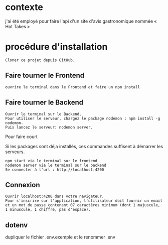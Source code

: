 # contexte

j'ai été employé pour faire l'api d'un site d'avis gastronomique nommée « Hot Takes »

# procédure d'installation

    Cloner ce projet depuis GitHub.

##   Faire tourner le Frontend

    ouvrire le terminal dans le Frontend et faire un npm install 

##   Faire tourner le Backend

    Ouvrir le terminal sur le Backend.
    Pour utiliser le serveur, chargez le package nodemon : npm install -g nodemon.
    Puis lancez le serveur: nodemon server.

Pour faire court

Si les packages sont déja installés, ces commandes suffisent à démarrer les serveurs.

    npm start via le terminal sur le frontend
    nodemon server via le terminal sur le backend
    Se connecter à l'url : http://localhost:4200

##   Connexion

    Ouvrir localhost:4200 dans votre navigateur.
    Pour s'inscrire sur l'application, l'utilisateur doit fournir un email et un mot de passe contenant 07 caractères minimum (dont 1 majuscule, 1 minuscule, 1 chiffre, pas d'espace).

## dotenv
dupliquer le fichier .env.exemple et le renommer .env